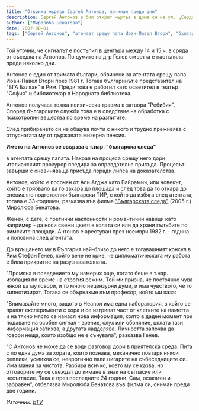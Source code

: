 ```yaml
---
title: "Откриха мъртъв Сергей Антонов, починал преди дни"
description: Сергей Антонов е бил открит мъртъв в дома си на ул. „Сердика“ в София, съобщи директорът на Центъра за спешна медицинска помощ д-р Георги Гелев. Антонов е един от тримата българи, обвинени за атентата срещу папа Йоан-Павел Втори през 1981 г.
author: ["Миролюба Бенатова"]
date: 2007-08-01
tags: ["Сергей Антонов", "атентат срещу папа Йоан-Павел Втори", "българската следа"]
---
```


Той уточни, че сигналът е постъпил в центъра между 14 и 15 ч. в сряда от съседка на Антонов. По думите на д-р Гелев смъртта е настъпила преди няколко дни.

Антонов е един от тримата българи, обвинени за атентата срещу папа Йоан-Павел Втори през 1981 г. Тогава българинът е представител на "БГА Балкан" в Рим. Преди това е работил като осветител в театър "София" и библиотекар в Народната библиотека.

Антонов получава тежка психическа травма в затвора "Ребибия". Според българските служби това е в следствие на обработка с психотропни вещества по време на разпитите.

След прибирането си не общува почти с никого и трудно преживява с отпуснатата му от държавата мизерна пенсия.

**Името на Антонов се свързва с т.нар. "българска следа"**

в атентата срещу папата. Накрая на процеса срещу него дори италианският прокурор пледира за оправдателна присъда. Процесът завърши с оневиняваща присъда поради липса на доказателства.

Антонов, който е посочен от Али Агджа като Байрамич, или човекът, който е трябвало да го закара до площада и след това да го откара до специално подготвения български ТИР, с който да избяга след атентата, тогава е 33-годишен, разказва във филма ["Българската следа"](2005-05-15-bulgarska-sleda) (2005 г.) Миролюба Бенатова.

Женен, с дете, с поетични наклонности и романтични навици като например  - да носи свежи цветя в колата си или да храни гълъбите по римските площади. Антонов е арестуван през ноември 1982 г. - година и половина след атентата. 

До връщането му в България най-близо до него е тогавашният консул в Рим Стефан Генев, който вече не крие, че дипломатическата му работа е била прикритие на разузнавателната.
 
"Промяна в поведението му намерих още, когато беше в т.нар. изолация по време на строгия режим. Той ми призна, че постоянно чува някой да му говори, и то много нецензурни думи, и има чувството, че го хипнотизират. Тогава се обърнахме към професор, който ми каза:

"Внимавайте много, защото в Неапол има една лаборатория, в който се правят експерименти с хора и се изтриват част от клетките на паметта и на тяхно място се нанася нова информация, която в даден момент при подаване на особен сигнал  - зрение, слух или обоняние, цялата тази информация затихва, а другата надделява. Личността започва да говори неща, които изобщо не е сънувала", разказва Генев.

"С Антонов не може да се води разговор дори в приятелска среда. Пита с по една дума за хората, които познава, механично повтаря някои реплики, усмихва се, невротично пали цигарите на събеседниците си. Има мания за чистота. Разбира всичко, което му се казва, но отговорите му се свеждат до кимане в знак на съгласие или несъгласие. Така е през последните 24 години. Сам, осакатен и забравен", отбелязва Миролюба Бенатова във филма си, сниман преди две години.

*Източник: [bTV](https://btvnovinite.bg/59337-Otkriha_martav_Sergey_Antonov_pochinal_predi_dni.html)*
